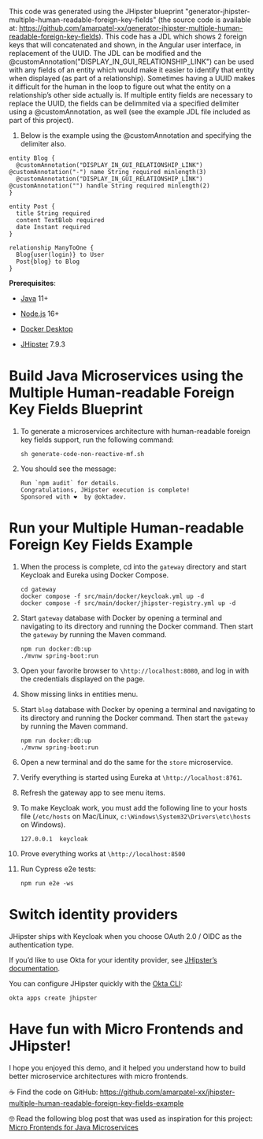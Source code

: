 This code was generated using the JHipster blueprint
"generator-jhipster-multiple-human-readable-foreign-key-fields" (the
source code is available at:
<https://github.com/amarpatel-xx/generator-jhipster-multiple-human-readable-foreign-key-fields>).
This code has a JDL which shows 2 foreign keys that will concatenated
and shown, in the Angular user interface, in replacement of the UUID.
The JDL can be modified and the
@customAnnotation("DISPLAY\_IN\_GUI\_RELATIONSHIP\_LINK") can be used
with any fields of an entity which would make it easier to identify that
entity when displayed (as part of a relationship). Sometimes having a
UUID makes it difficult for the human in the loop to figure out what the
entity on a relationship’s other side actually is. If multiple entity
fields are necessary to replace the UUID, the fields can be delimmited
via a specified delimiter using a @customAnnotation, as well (see the
example JDL file included as part of this project).

1.  Below is the example using the @customAnnotation and specifying the
    delimiter also.

<!-- -->

    entity Blog {
      @customAnnotation("DISPLAY_IN_GUI_RELATIONSHIP_LINK") @customAnnotation("-") name String required minlength(3)
      @customAnnotation("DISPLAY_IN_GUI_RELATIONSHIP_LINK") @customAnnotation("") handle String required minlength(2)
    }

    entity Post {
      title String required
      content TextBlob required
      date Instant required
    }

    relationship ManyToOne {
      Blog{user(login)} to User
      Post{blog} to Blog
    }

**Prerequisites**:

-   [Java](https://sdkman.io/) 11+

-   [Node.js](https://nodejs.com/) 16+

-   [Docker Desktop](https://www.docker.com/products/docker-desktop/)

-   [JHipster](https://www.jhipster.tech/installation/) 7.9.3

# Build Java Microservices using the Multiple Human-readable Foreign Key Fields Blueprint

1.  To generate a microservices architecture with human-readable foreign
    key fields support, run the following command:

        sh generate-code-non-reactive-mf.sh

2.  You should see the message:

        Run `npm audit` for details.
        Congratulations, JHipster execution is complete!
        Sponsored with ❤️  by @oktadev.

# Run your Multiple Human-readable Foreign Key Fields Example

1.  When the process is complete, cd into the `gateway` directory and
    start Keycloak and Eureka using Docker Compose.

        cd gateway
        docker compose -f src/main/docker/keycloak.yml up -d
        docker compose -f src/main/docker/jhipster-registry.yml up -d

2.  Start `gateway` database with Docker by opening a terminal and
    navigating to its directory and running the Docker command. Then
    start the `gateway` by running the Maven command.

        npm run docker:db:up
        ./mvnw spring-boot:run

3.  Open your favorite browser to `\http://localhost:8080`, and log in
    with the credentials displayed on the page.

4.  Show missing links in entities menu.

5.  Start `blog` database with Docker by opening a terminal and
    navigating to its directory and running the Docker command. Then
    start the `gateway` by running the Maven command.

        npm run docker:db:up
        ./mvnw spring-boot:run

6.  Open a new terminal and do the same for the `store` microservice.

7.  Verify everything is started using Eureka at
    `\http://localhost:8761`.

8.  Refresh the gateway app to see menu items.

9.  To make Keycloak work, you must add the following line to your hosts
    file (`/etc/hosts` on Mac/Linux,
    `c:\Windows\System32\Drivers\etc\hosts` on Windows).

        127.0.0.1  keycloak

10. Prove everything works at `\http://localhost:8500`

11. Run Cypress e2e tests:

        npm run e2e -ws

# Switch identity providers

JHipster ships with Keycloak when you choose OAuth 2.0 / OIDC as the
authentication type.

If you’d like to use Okta for your identity provider, see [JHipster’s
documentation](https://www.jhipster.tech/security/#okta).

You can configure JHipster quickly with the [Okta
CLI](https://cli.okta.com):

    okta apps create jhipster

# Have fun with Micro Frontends and JHipster!

I hope you enjoyed this demo, and it helped you understand how to build
better microservice architectures with micro frontends.

☕️ Find the code on GitHub:
<https://github.com/amarpatel-xx/jhipster-multiple-human-readable-foreign-key-fields-example>

🤓 Read the following blog post that was used as inspiration for this
project: [Micro Frontends for Java
Microservices](https://auth0.com/blog/micro-frontends-for-java-microservices/)
